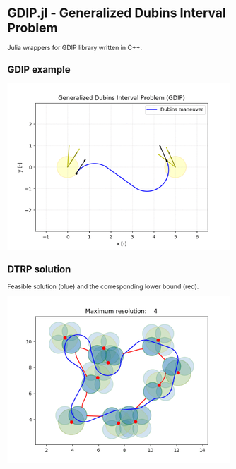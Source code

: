 # GDIP.jl - Generalized Dubins Interval Problem
Julia wrappers for GDIP library written in C++.

## GDIP example

![GDIP example](https://raw.githubusercontent.com/petvana/images/master/gdip/basic-gdip-example-small.gif)

## DTRP solution

Feasible solution (blue) and the corresponding lower bound (red).

![DTRP solution](https://raw.githubusercontent.com/petvana/images/master/gdip/rss-example-small.gif)
